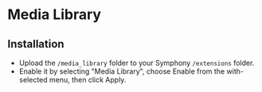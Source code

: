 # Media Library

## Installation

- Upload the `/media_library` folder to your Symphony `/extensions` folder.
- Enable it by selecting "Media Library", choose Enable from the with-selected menu, then click Apply.
